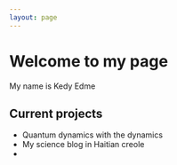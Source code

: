 ```yaml
---
layout: page
---
```

# Welcome to my page
My name is Kedy Edme
## Current projects

- Quantum dynamics with the dynamics
- My science blog in Haitian creole
- 
